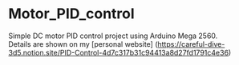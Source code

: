 # Motor_PID_control

Simple DC motor PID control project using Arduino Mega 2560. <Br>
Details are shown on my [personal website] (https://careful-dive-3d5.notion.site/PID-Control-4d7c317b31c94413a8d27fd1791c4e36)
